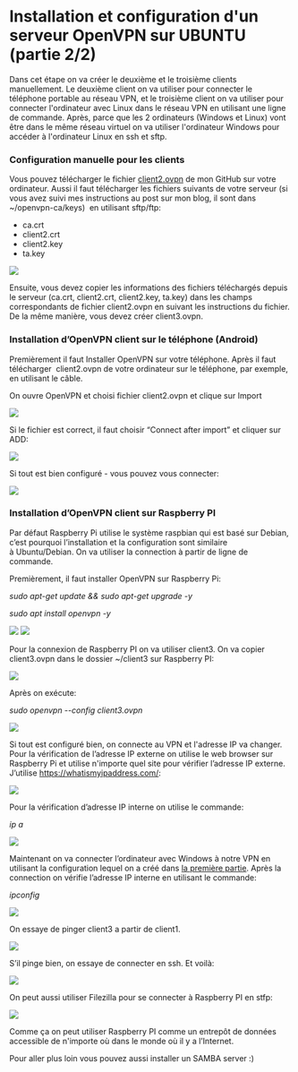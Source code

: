 Installation et configuration d'un serveur OpenVPN sur UBUNTU (partie 2/2) 
==========================================================================

Dans cet étape on va créer le deuxième et le troisième clients manuellement. Le deuxième client on va utiliser pour connecter le téléphone portable au réseau VPN, et le troisième client on va utiliser pour connecter l'ordinateur avec Linux dans le réseau VPN en utilisant une ligne de commande. Après, parce que les 2 ordinateurs (Windows et Linux) vont être dans le même réseau virtuel on va utiliser l'ordinateur Windows pour accéder à l'ordinateur Linux en ssh et sftp. 

### Configuration manuelle pour les clients

Vous pouvez télécharger le fichier [client2.ovpn](https://github.com/olexdziuba/vpn/blob/master/client2.ovpn) de mon GitHub sur votre ordinateur. Aussi il faut télécharger les fichiers suivants de votre serveur (si vous avez suivi mes instructions au post sur mon blog, il sont dans \~/openvpn-ca/keys)  en utilisant sftp/ftp:

-   ca.crt
-   client2.crt
-   client2.key
-   ta.key

<img src="/images2/image2.png">

Ensuite, vous devez copier les informations des fichiers téléchargés depuis le serveur (ca.crt, client2.crt, client2.key, ta.key) dans les champs correspondants de fichier client2.ovpn en suivant les instructions du fichier. De la même manière, vous devez créer client3.ovpn.



### Installation d’OpenVPN client sur le téléphone (Android) 

Premièrement il faut Installer OpenVPN sur votre téléphone. Après il faut télécharger  client2.ovpn de votre ordinateur sur le téléphone, par exemple, en utilisant le câble.

On ouvre OpenVPN et choisi fichier client2.ovpn et clique sur Import

<img src="/images2/image13.png">

Si le fichier est correct, il faut choisir “Connect after import” et cliquer sur ADD:

<img src="/images2/image9.png">

Si tout est bien configuré - vous pouvez vous connecter:

<img src="/images2/image4.png">

### Installation d’OpenVPN client sur Raspberry PI 

Par défaut Raspberry Pi utilise le système raspbian qui est basé sur Debian, c’est pourquoi l’installation et la configuration sont similaire à Ubuntu/Debian. On va utiliser la connection à partir de ligne de commande.

Premièrement, il faut installer OpenVPN sur Raspberry Pi:

*sudo apt-get update && sudo apt-get upgrade -y*

*sudo apt install openvpn -y*

<img src="/images2/image3.png">

<img src="/images2/image1.png">

Pour la connexion de Raspberry PI on va utiliser client3. On va copier client3.ovpn dans le dossier \~/client3 sur Raspberry PI:

<img src="/images2/image12.png">

Après on exécute:

*sudo openvpn --config client3.ovpn*

<img src="/images2/image8.png">

Si tout est configuré bien, on connecte au VPN et l'adresse IP va changer. Pour la vérification de l’adresse IP externe on utilise le web browser sur Raspberry Pi et utilise n'importe quel site pour vérifier l’adresse IP externe. J’utilise https://whatismyipaddress.com/:

<img src="/images2/image11.png">

Pour la vérification d’adresse IP interne on utilise le commande:

*ip a*

<img src="/images2/image7.png">

Maintenant on va connecter l’ordinateur avec Windows à notre VPN en utilisant la configuration lequel on a créé dans [la première partie](https://olexdziuba.github.io/OpenVPNsurUBUNTU-1/).
Après la connection on vérifie l’adresse IP interne en utilisant le commande:

*ipconfig*

<img src="/images2/image5.png">

On essaye de pinger client3 a partir de client1.

<img src="/images2/image10.png">

S’il pinge bien, on essaye de connecter en ssh. Et voilà:

<img src="/images2/image6.png">

On peut aussi utiliser Filezilla pour se connecter à Raspberry PI en stfp:

<img src="/images2/image14.png">

Comme ça on peut utiliser Raspberry PI comme un entrepôt de données accessible de n'importe où dans le monde où il y a l’Internet.

Pour aller plus loin vous pouvez aussi installer un SAMBA server :)
